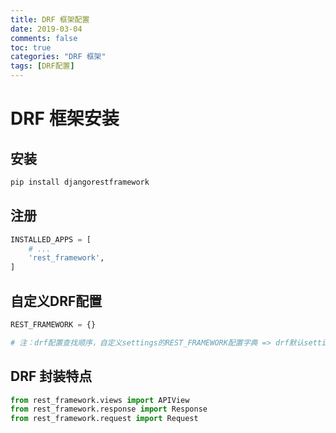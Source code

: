 ```yaml
---
title: DRF 框架配置
date: 2019-03-04
comments: false
toc: true
categories: "DRF 框架"
tags: [DRF配置]
---
```




# DRF 框架安装

## 安装

```python
pip install djangorestframework
```

## 注册

```python
INSTALLED_APPS = [
    # ...
    'rest_framework',
]
```

## 自定义DRF配置

```python
REST_FRAMEWORK = {}

# 注：drf配置查找顺序，自定义settings的REST_FRAMEWORK配置字典 => drf默认settings的DEFAULTS
```

## DRF 封装特点

```python
from rest_framework.views import APIView
from rest_framework.response import Response
from rest_framework.request import Request
```



